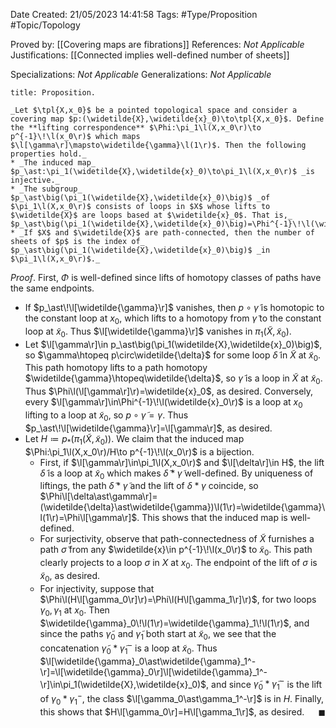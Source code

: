 <div class="topSpace"></div>

Date Created: 21/05/2023 14:41:58
Tags: #Type/Proposition #Topic/Topology

Proved by: [[Covering maps are fibrations]]
References: _Not Applicable_
Justifications: [[Connected implies well-defined number of sheets]]

Specializations: _Not Applicable_
Generalizations: _Not Applicable_

``` ad-Proposition
title: Proposition.

_Let $\tpl{X,x_0}$ be a pointed topological space and consider a covering map $p:(\widetilde{X},\widetilde{x}_0)\to\tpl{X,x_0}$. Define the **lifting correspondence** $\Phi:\pi_1\l(X,x_0\r)\to p^{-1}\!\l(x_0\r)$ which maps $\l[\gamma\r]\mapsto\widetilde{\gamma}\l(1\r)$. Then the following properties hold._
* _The induced map_ $p_\ast:\pi_1(\widetilde{X},\widetilde{x}_0)\to\pi_1\l(X,x_0\r)$ _is injective._
* _The subgroup_ $p_\ast\big(\pi_1(\widetilde{X},\widetilde{x}_0)\big)$ _of $\pi_1\l(X,x_0\r)$ consists of loops in $X$ whose lifts to $\widetilde{X}$ are loops based at $\widetilde{x}_0$. That is,_ $p_\ast\big(\pi_1(\widetilde{X},\widetilde{x}_0)\big)=\Phi^{-1}\!\l(\widetilde{x}_0\r)$_._
* _If $X$ and $\widetilde{X}$ are path-connected, then the number of sheets of $p$ is the index of_ $p_\ast\big(\pi_1(\widetilde{X},\widetilde{x}_0)\big)$ _in $\pi_1\l(X,x_0\r)$._

```

_Proof_. First, $\Phi$ is well-defined since lifts of homotopy classes of paths have the same endpoints.
* If $p_\ast\!\l[\widetilde{\gamma}\r]$ vanishes, then $p\circ\widetilde{\gamma}$ is homotopic to the constant loop at $x_0$, which lifts to a homotopy from $\widetilde{\gamma}$ to the constant loop at $\widetilde{x}_0$. Thus $\l[\widetilde{\gamma}\r]$ vanishes in $\pi_1(\widetilde{X},\widetilde{x}_0)$.
* Let $\l[\gamma\r]\in p_\ast\big(\pi_1(\widetilde{X},\widetilde{x}_0)\big)$, so $\gamma\htopeq p\circ\widetilde{\delta}$ for some loop $\widetilde{\delta}$ in $\widetilde{X}$ at $\widetilde{x}_0$. This path homotopy lifts to a path homotopy $\widetilde{\gamma}\htopeq\widetilde{\delta}$, so $\widetilde{\gamma}$ is a loop in $\widetilde{X}$ at $\widetilde{x}_0$. Thus $\Phi\l(\l[\gamma\r]\r)=\widetilde{x}_0$, as desired. Conversely, every $\l[\gamma\r]\in\Phi^{-1}\!\l(\widetilde{x}_0\r)$ is a loop at $x_0$ lifting to a loop at $\widetilde{x}_0$, so $p\circ\widetilde{\gamma}=\gamma$. Thus $p_\ast\!\l[\widetilde{\gamma}\r]=\l[\gamma\r]$, as desired.
* Let $H\coloneqq p_\ast\big(\pi_1(\widetilde{X},\widetilde{x}_0)\big)$. We claim that the induced map $\Phi:\pi_1\l(X,x_0\r)/H\to p^{-1}\!\l(x_0\r)$ is a bijection.
    * First, if $\l[\gamma\r]\in\pi_1\l(X,x_0\r)$ and $\l[\delta\r]\in H$, the lift $\widetilde{\delta}$ is a loop at $\widetilde{x}_0$ which makes $\widetilde{\delta}\ast\widetilde{\gamma}$ well-defined. By uniqueness of liftings, the path $\widetilde{\delta}\ast\widetilde{\gamma}$ and the lift of $\delta\ast\gamma$ coincide, so $\Phi\l[\delta\ast\gamma\r]=(\widetilde{\delta}\ast\widetilde{\gamma})\l(1\r)=\widetilde{\gamma}\l(1\r)=\Phi\l[\gamma\r]$. This shows that the induced map is well-defined.
    * For surjectivity, observe that path-connectedness of $\widetilde{X}$ furnishes a path $\widetilde{\sigma}$ from any $\widetilde{x}\in p^{-1}\!\l(x_0\r)$ to $\widetilde{x}_0$. This path clearly projects to a loop $\sigma$ in $X$ at $x_0$. The endpoint of the lift of $\sigma$ is $\widetilde{x}_0$, as desired.
    * For injectivity, suppose that $\Phi\l(H\l[\gamma_0\r]\r)=\Phi\l(H\l[\gamma_1\r]\r)$, for two loops $\gamma_0,\gamma_1$ at $x_0$. Then $\widetilde{\gamma}_0\!\l(1\r)=\widetilde{\gamma}_1\!\l(1\r)$, and since the paths $\widetilde{\gamma}_0$ and $\widetilde{\gamma}_1$ both start at $\widetilde{x}_0$, we see that the concatenation $\widetilde{\gamma}_0\ast\widetilde{\gamma}_1^-$ is a loop at $\widetilde{x}_0$. Thus $\l[\widetilde{\gamma}_0\ast\widetilde{\gamma}_1^-\r]=\l[\widetilde{\gamma}_0\r]\l[\widetilde{\gamma}_1^-\r]\in\pi_1(\widetilde{X},\widetilde{x}_0)$, and since $\widetilde{\gamma}_0\ast\widetilde{\gamma}_1^-$ is the lift of $\gamma_0\ast\gamma_1^-$, the class $\l[\gamma_0\ast\gamma_1^-\r]$ is in $H$. Finally, this shows that $H\l[\gamma_0\r]=H\l[\gamma_1\r]$, as desired.<span style="float:right;">$\blacksquare$</span>
